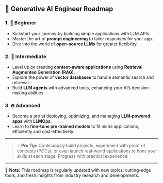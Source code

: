## 🤖 **Generative AI Engineer Roadmap**

### 1. 🚀 **Beginner**  
- Kickstart your journey by building simple applications with LLM APIs.
- Master the art of **prompt engineering** to tailor responses for your app.
- Dive into the world of **open-source LLMs** for greater flexibility.

### 2. 🌟 **Intermediate**  
- Level up by creating **context-aware applications** using **Retrieval Augmented Generation (RAG)**.
- Explore the power of **vector databases** to handle semantic search and retrieval.
- Build **LLM agents** with advanced tools, enhancing your AI’s decision-making abilities.

### 3. 🔥 **Advanced**  
- Become a pro at deploying, optimizing, and managing **LLM-powered apps** with **LLMOps**.
- Learn to **fine-tune pre-trained models** to fit niche applications, efficiently and cost-effectively.
  
---

> 💡 **Pro Tip:** Continuously build projects, experiment with proof of concepts (POCs), or even launch real-world applications to hone your skills at each stage. Progress with practical experience!

---

🔄 **Note:** This roadmap is regularly updated with new topics, cutting-edge tools, and fresh insights from industry research and developments.
